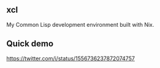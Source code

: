 xcl
---

My Common Lisp development environment built with Nix.

## Quick demo

https://twitter.com/i/status/1556736237872074757
